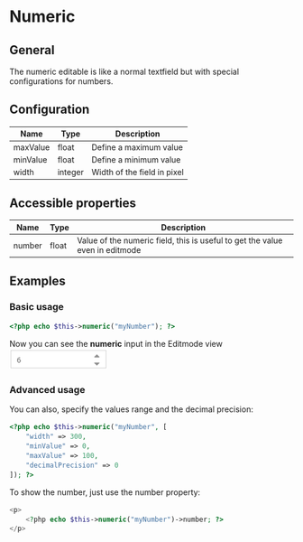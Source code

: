 # Numeric

## General
The numeric editable is like a normal textfield but with special configurations for numbers.

## Configuration

| Name     | Type    | Description                 |
|----------|---------|-----------------------------|
| maxValue | float   | Define a maximum value      |
| minValue | float   | Define a minimum value      |
| width    | integer | Width of the field in pixel |

## Accessible properties

| Name       | Type      | Description                                                                  |
|------------|-----------|------------------------------------------------------------------------------|
| number     | float     | Value of the numeric field, this is useful to get the value even in editmode |

## Examples

### Basic usage

```php
<?php echo $this->numeric("myNumber"); ?>
```

<div class="inline-imgs">

Now you can see the **numeric** input in the Editmode view 
![Numeric input - editmode](../../img/editables_numeric_simple_editmode.png)

</div>

### Advanced usage

You can also, specify the values range and the decimal precision:

```php
<?php echo $this->numeric("myNumber", [
    "width" => 300,
    "minValue" => 0,
    "maxValue" => 100,
    "decimalPrecision" => 0
]); ?>
```

To show the number, just use the number property:

```php
<p>
    <?php echo $this->numeric("myNumber")->number; ?>
</p>
```